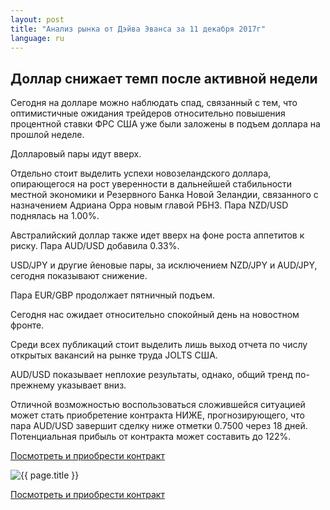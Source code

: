 ```yaml
---
layout: post
title: "Анализ рынка от Дэйва Эванса за 11 декабря 2017г"
language: ru
---
```

## Доллар снижает темп после активной недели

Сегодня на долларе можно наблюдать спад, связанный с тем, что оптимистичные ожидания трейдеров относительно повышения процентной ставки ФРС США уже были заложены в подъем доллара на прошлой неделе.

Долларовый пары идут вверх.

Отдельно стоит выделить успехи новозеландского доллара, опирающегося на рост уверенности в дальнейшей стабильности местной экономики и Резервного Банка Новой Зеландии, связанного с назначением Адриана Орра новым главой РБНЗ. Пара NZD/USD поднялась на 1.00%.

Австралийский доллар также идет вверх на фоне роста аппетитов к риску. Пара AUD/USD добавила 0.33%.

USD/JPY и другие йеновые пары, за исключением NZD/JPY и AUD/JPY, сегодня показывают снижение.

Пара EUR/GBP продолжает пятничный подъем.
 
 
Сегодня нас ожидает относительно спокойный день на новостном фронте.

Среди всех публикаций стоит выделить лишь выход отчета по числу открытых вакансий на рынке труда JOLTS США.
 
 
AUD/USD показывает неплохие результаты, однако, общий тренд по-прежнему указывает вниз.

Отличной возможностью воспользоваться сложившейся ситуацией может стать приобретение контракта НИЖЕ, прогнозирующего, что пара AUD/USD завершит сделку ниже отметки 0.7500 через 18 дней. Потенциальная прибыль от контракта может составить до 122%.

<a href="http://record.binary.com/_bivVDfg8lHux76XffYA0JmNd7ZgqdRLk/1/market=forex&underlying=frxAUDUSD&formname=higherlower&duration_amount=18&duration_units=d&amount=10&amount_type=payout&expiry_type=duration&barrier=0.7500&s=1&t=AGAo0wZxiuWVUSIZnKLQvZ0co5lt24DG" target="_blank">Посмотреть и приобрести контракт</a>

<img src="{{ site.url }}/images/dec/ru-11-dec-17.png" alt="{{ page.title }}"  title="{{ page.title }}">

<a href="%LINK%%?https://www.binary.com/d/trade.cgi?market=forex&underlying=frxAUDUSD&formname=higherlower&duration_amount=18&duration_units=d&amount=10&amount_type=payout&expiry_type=duration&barrier=0.7500&s=1&t=AGAo0wZxiuWVUSIZnKLQvZ0co5lt24DG" target="_blank">Посмотреть и приобрести контракт</a>